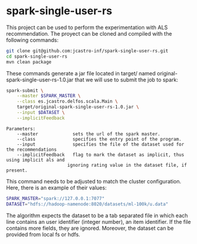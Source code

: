 # spark-single-user-rs

This project can be used to perform the experimentation with ALS recommendation.
The proyect can be cloned and compiled with the following commands:
```bash
git clone git@github.com:jcastro-inf/spark-single-user-rs.git
cd spark-single-user-rs
mvn clean package
```

These commands generate a jar file located in target/ named original-spark-single-user-rs-1.0.jar that we will use to submit the job to spark:
```bash
spark-submit \
	--master $SPARK_MASTER \
	--class es.jcastro.delfos.scala.Main \
	target/original-spark-single-user-rs-1.0.jar \
	--input $DATASET \
	--implicitFeedback
```
```
Parameters:
	--master             sets the url of the spark master.
	--class              specifies the entry point of the program.
	--input              specifies the file of the dataset used for the recommendations
	--implicitFeedback   flag to mark the dataset as implicit, thus using implicit als and
                       ignoring rating value in the dataset file, if present.
```

This command needs to be adjusted to match the cluster configuration. Here, there is an example of their values:
```bash
SPARK_MASTER="spark://127.0.0.1:7077"
DATASET="hdfs://hadoop-namenode:8020/datasets/ml-100k/u.data"
```

The algorithm expects the dataset to be a tab separated file in which each line contains an user identifier (integer number), an item identifier. If the file contains more fields, they are ignored. Moreover, the dataset can be provided from local fs or hdfs.
